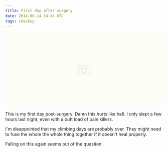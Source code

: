 ```yaml
---
title: First day after surgery
date: 2014-06-14 14:34 UTC
tags: checkup
---
```


<img src="images/placeholder.svg" data-src="images/cast.jpg" alt="Ankle in cast" />

This is my first day post-surgery. Damn this hurts like hell.  I only slept a few hours last night, even with a butt load of pain killers.

I'm disappointed that my climbing days are probably over. They might need to fuse the whole the whole thing together if it doesn't heal properly.

Falling on this again seems out of the question.
